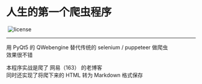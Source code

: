 # 人生的第一个爬虫程序  

![![](https://img.shields.io/github/v/tag/riverzhou/163spider)](#) 
![![license](https://img.shields.io/badge/license-GPLv3-green.svg)](#)
  
---

用 PyQt5 的 QWebengine 替代传统的 selenium / puppeteer 做爬虫   
效果很不错   

本程序实战是爬了 网易（163） 的老博客   
同时还实现了将爬下来的 HTML 转为 Markdown 格式保存

